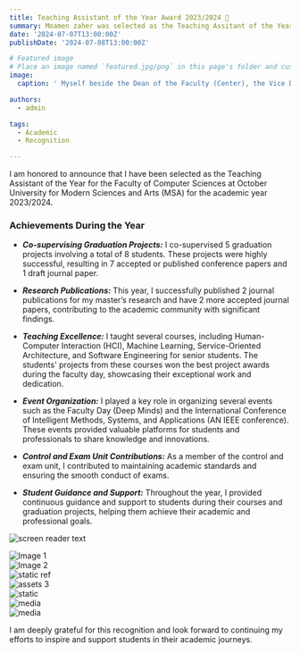 ```yaml
---
title: Teaching Assistant of the Year Award 2023/2024 🎉 
summary: Moamen zaher was selected as the Teaching Assitant of the Year for the faculty of Computer Sciences at October University for Modern Sciences and Arts (MSA) for the academic year 2023/2024.
date: '2024-07-07T13:00:00Z'
publishDate: '2024-07-08T13:00:00Z'

# Featured image
# Place an image named `featured.jpg/png` in this page's folder and customize its options here.
image:
  caption: ' Myself beside the Dean of the Faculty (Center), the Vice Dean of the Faculty for Academic Research (Right), and the Vice Dean of the Faculty for Education and Student Affairs (Left).'

authors:
  - admin

tags:
  - Academic
  - Recognition

---
```

I am honored to announce that I have been selected as the Teaching Assistant of the Year for the Faculty of Computer Sciences at October University for Modern Sciences and Arts (MSA) for the academic year 2023/2024.

### Achievements During the Year
- ***Co-supervising Graduation Projects:***
I co-supervised 5 graduation projects involving a total of 8 students. These projects were highly successful, resulting in 7 accepted or published conference papers and 1 draft journal paper.

- ***Research Publications:***
This year, I successfully published 2 journal publications for my master’s research and have 2 more accepted journal papers, contributing to the academic community with significant findings.

- ***Teaching Excellence:***
I taught several courses, including Human-Computer Interaction (HCI), Machine Learning, Service-Oriented Architecture, and Software Engineering for senior students. The students' projects from these courses won the best project awards during the faculty day, showcasing their exceptional work and dedication.

- ***Event Organization:***
I played a key role in organizing several events such as the Faculty Day (Deep Minds) and the International Conference of Intelligent Methods, Systems, and Applications (AN IEEE conference). These events provided valuable platforms for students and professionals to share knowledge and innovations.

- ***Control and Exam Unit Contributions:***
As a member of the control and exam unit, I contributed to maintaining academic standards and ensuring the smooth conduct of exams.

- ***Student Guidance and Support:***
Throughout the year, I provided continuous guidance and support to students during their courses and graduation projects, helping them achieve their academic and professional goals.

![screen reader text](certificate_TAoY.jpg "Certificate of appreciation.")


<div class="image-slider">
  <div><img src="https://encrypted-tbn0.gstatic.com/images?q=tbn:ANd9GcTISMXA6-3ct2RJB1bv-VnbDAif6MLAn8f7xg&s" alt="Image 1"></div>
  <div><img src="https://msa.edu.eg/msauniversity/cache/resized/43ce65b31ecb41e9c208d3a25b32ea1f.jpg" alt="Image 2"></div>
  <div><img src="{{% staticref "media/certificate_TAoY.jpg"}} alt="static ref"></div>
  <div><img src="{{assets/media/certificate_TAoY.jpg}}" alt="assets 3"></div>
  <div><img src="{{static/media/certificate_TAoY.jpg}}" alt="static"></div>
  <div><img src="{{media/certificate_TAoY.jpg}}" alt="media"></div>
  <div><img src="media/certificate_TAoY.jpg" alt="media"></div>
  <!-- Add more images as needed -->
</div>

<script type="text/javascript">
  $(document).ready(function(){
    $('.image-slider').slick({
      dots: true,
      infinite: true,
      speed: 300,
      slidesToShow: 1,
      adaptiveHeight: true
    });
  });
</script>

I am deeply grateful for this recognition and look forward to continuing my efforts to inspire and support students in their academic journeys.




<!-- I am thrilled to announce that I have successfully passed the Pre-defense seminar for my master's thesis. My thesis explores the application of Human Activity Recognition (HAR) in the context of physical rehabilitation exercises, aiming to provide real-time feedback and assessment. Here are some key aspects of my research:

- **Objective**: The research investigates various machine learning and deep learning techniques, including transfer learning and attention models, to accurately recognize and evaluate physical movements. 🏋️‍♂️
- **Methodology**: By utilizing Kinect and RGB cameras, the study ensures accessibility and cost-effectiveness, making advanced rehabilitation technologies more widely available. 📷
- **Findings**: Through a comparative study of machine learning algorithms, a case study on a newly developed framework for assessing rehabilitation exercises, and an analysis of CNN and RNN algorithms across multiple datasets, the thesis offers comprehensive insights into the effectiveness of different approaches. 📊
- **Contributions**: Additionally, the work includes a study on transfer learning and model fusion techniques to enhance HAR performance. The results contribute to the advancement of real-time monitoring systems, providing valuable support for patients and healthcare professionals in the rehabilitation process. 🚀

I would like to express my gratitude to my supervisors, Assoc. Prof. [Ayman Ezzat](https://www.linkedin.com/in/ayman4/), Dr. [Amr Ghoniem](https://www.linkedin.com/in/amrghoneim), and Dr. [Laila Abdelhamid](https://www.linkedin.com/in/laila-abdelhamid-0714172b2/), for their guidance and support throughout this journey. The Pre-defense seminar was held at Helwan University - Faculty of Computers and Artificial Intelligence (FCAI), located in Ain Helwan, Helwan, Cairo 11795. 🎓

My final master defense is expected to be held in July 2024, and I am looking forward to presenting my research findings and conclusions to the academic community. 📅 -->
